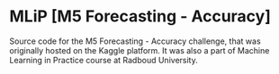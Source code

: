 # MLiP [M5 Forecasting - Accuracy]
Source code for the M5 Forecasting - Accuracy challenge, that was originally hosted on the Kaggle platform. It was also a part of Machine Learning in Practice course at Radboud University.

